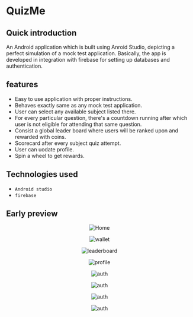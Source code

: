 # QuizMe

## Quick introduction
An Android application which is built using Anroid Studio, depicting a perfect simulation of a mock test application. Basically, the app is developed in integration with firebase for setting up databases and authentication.

## features
* Easy to use application with proper instructions.
* Behaves exactly same as any mock test application.
* User can select any available subject listed there.
* For every particular question, there's a countdown running after which user is not eligible for attending that same question.
* Consist a global leader board where users will be ranked upon and rewarded with coins.
* Scorecard after every subject quiz attempt.
* User can uodate profile.
* Spin a wheel to get rewards.

## Technologies used
* `Android studio`
* `firebase`

## Early preview

<p align="center">
  <img src="https://i.ibb.co/QCSRNXf/screely-1621497556711.png" title="Home"/>
</p>

<p align="center">
  <img src="https://i.ibb.co/PCBpVZ2/screely-1621497521058.png" title="wallet"/>
</p>

<p align="center">
  <img src="https://i.ibb.co/VxjxtMq/screely-1621497538934.png" title="leaderboard"/>
</p>

<p align="center">
  <img src="https://i.ibb.co/QCCnzLp/screely-1621497800590.png" title="profile"/>
</p>

<p align="center">
  <img src="https://i.ibb.co/X85v0NW/screely-1621497580748.png" title="auth"/>
</p>

<p align="center">
  <img src="https://i.ibb.co/thGt6DW/screely-1621497597190.png" title="auth"/>
</p>

<p align="center">
  <img src="https://i.ibb.co/Rvwnntv/screely-1621497466790.png" title="auth"/>
</p>

<p align="center">
  <img src="https://i.ibb.co/DVxh0tH/screely-1621497499067.png" title="auth"/>
</p>
